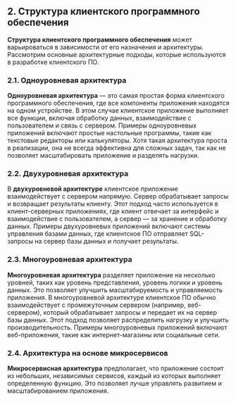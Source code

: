 ## 2. Структура клиентского программного обеспечения


__Структура клиентского программного обеспечения__ может варьироваться в зависимости от его назначения и архитектуры. Рассмотрим основные архитектурные подходы, которые используются в разработке клиентского ПО.

### __2.1. Одноуровневая архитектура__

__Одноуровневая архитектура__ — это самая простая форма клиентского программного обеспечения, где все компоненты приложения находятся на одном устройстве. В этом случае клиентское приложение выполняет все функции, включая обработку данных, взаимодействие с пользователем и связь с сервером. Примеры одноуровневых приложений включают простые настольные программы, такие как текстовые редакторы или калькуляторы. Хотя такая архитектура проста в реализации, она не всегда эффективна для сложных задач, так как не позволяет масштабировать приложение и разделять нагрузки.

### 2.2. Двухуровневая архитектура

В __двухуровневой архитектуре__ клиентское приложение взаимодействует с сервером напрямую. Сервер обрабатывает запросы и возвращает результаты клиенту. Этот подход часто используется в клиент-серверных приложениях, где клиент отвечает за интерфейс и взаимодействие с пользователем, а сервер — за хранение и обработку данных. Примеры двухуровневых приложений включают системы управления базами данных, где клиентское ПО отправляет SQL-запросы на сервер базы данных и получает результаты.


### 2.3. Многоуровневая архитектура
__Многоуровневая архитектура__ разделяет приложение на несколько уровней, таких как уровень представления, уровень логики и уровень данных. Это позволяет улучшить масштабируемость и управляемость приложения. В многоуровневой архитектуре клиентское ПО обычно взаимодействует с промежуточным сервером (например, веб-сервером), который обрабатывает запросы и передает их на сервер базы данных. Этот подход позволяет распределить нагрузку и улучшить производительность. Примеры многоуровневых приложений включают веб-приложения, такие как интернет-магазины или социальные сети.


### 2.4. Архитектура на основе микросервисов

__Микросервисная архитектура__ предполагает, что приложение состоит из небольших, независимых сервисов, каждый из которых выполняет определенную функцию. Это позволяет лучше управлять развитием и масштабированием приложения.
